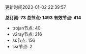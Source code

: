 更新时间2023-01-02 22:39:57

**总订阅: 73**
**总节点: 1493**
**有效节点: 414**
- trojan节点: 40
- v2ray节点: 216
- ss节点: 156
- ssr节点: 2
